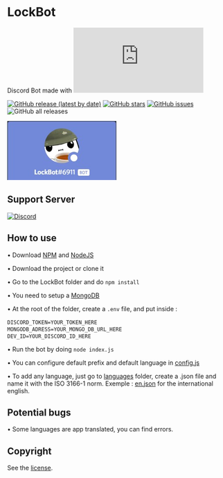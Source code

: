 # LockBot
Discord Bot made with [![discord.js](https://img.shields.io/github/package-json/dependency-version/LockBlock-dev/LockBot/discord.js)](https://discord.js.org)

[![GitHub release (latest by date)](https://img.shields.io/github/v/release/LockBlock-dev/LockBot)](https://github.com/LockBlock-dev/LockBot/releases/latest)
[![GitHub stars](https://img.shields.io/github/stars/LockBlock-dev/LockBot.svg)](https://github.com/LockBlock-dev/LockBot/stargazers)
[![GitHub issues](https://img.shields.io/github/issues/LockBlock-dev/LockBot)](https://github.com/LockBlock-dev/LockBot/issues)
![GitHub all releases](https://img.shields.io/github/downloads/LockBlock-dev/LockBot/total)

![Bot preview](/preview.jpg)


## Support Server

[![Discord](https://img.shields.io/discord/819233068199837726?color=7289da&logo=discord&logoColor=white)](https://discord.gg/R2KVJNr4Ta)


## How to use

• Download [NPM](https://www.npmjs.com/get-npm) and [NodeJS](https://nodejs.org)

• Download the project or clone it

• Go to the LockBot folder and do `npm install`

• You need to setup a [MongoDB](https://www.mongodb.com)

• At the root of the folder, create a `.env` file, and put inside :
```dosini
DISCORD_TOKEN=YOUR_TOKEN_HERE
MONGODB_ADRESS=YOUR_MONGO_DB_URL_HERE
DEV_ID=YOUR_DISCORD_ID_HERE
```

• Run the bot by doing `node index.js`

• You can configure default prefix and default language in [config.js](/config.js)

• To add any language, just go to [languages](/core/languages) folder, create a .json file and name it with the ISO 3166-1 norm. Exemple : [en.json](/core/languages/en.json) for the international english.


## Potential bugs

• Some languages are app translated, you can find errors.


## Copyright

See the [license](/LICENSE).
